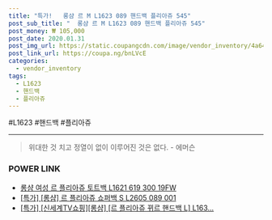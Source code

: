 ```yaml
--- 
title: "특가!   롱샴 르 M L1623 089 핸드백 플리아쥬 545" 
post_sub_title: "  롱샴 르 M L1623 089 핸드백 플리아쥬 545" 
post_money: ₩ 105,000 
post_date: 2020.01.31 
post_img_url: https://static.coupangcdn.com/image/vendor_inventory/4a64/a92171f920ade2b6a2d84975cef1856871a1a84942233b3a225ef09504b5.jpg 
post_link_url: https://coupa.ng/bnLVcE 
categories: 
  - vendor_inventory 
tags: 
  - L1623 
  - 핸드백 
  - 플리아쥬 
--- 
```

  #L1623 #핸드백 #플리아쥬 
<hr> 

> 위대한 것 치고 정열이 없이 이루어진 것은 없다. - 에머슨 


### POWER LINK

* <a href="https://blog.naver.com/fasyy4321/221791976434" target="_blank">롱샴 여성 르 플리아쥬 토트백 L1621 619 300 19FW</a>
* <a href="https://blog.naver.com/santokki14/221792037113" target="_blank">[특가] [롱샴] 르 플리아쥬 쇼퍼백 S L2605 089 001</a>
* <a href="https://blog.naver.com/sakai111/221790980945" target="_blank">[특가] [신세계TV쇼핑][롱샴] [르 플리아쥬 뀌르 핸드백 L] L163...</a>
